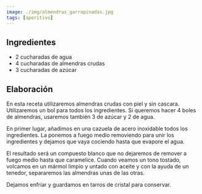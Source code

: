 ```yaml
---
image: ./img/almendras_garrapinadas.jpg
tags: [aperitivo]
---
```


## Ingredientes

- 2 cucharadas de agua
- 4 cucharadas de almendras crudas
- 3 cucharadas de azúcar

## Elaboración

En esta receta utilizaremos almendras crudas con piel y sin cascara. Utilizaremos un bol para todos
los ingredientes. Si queremos hacer 4 boles de almendras, usaremos también 3 de azúcar y 2 de agua.

En primer lugar, añadimos en una cazuela de acero inoxidable todos los ingredientes. La ponemos a
fuego medio removiendo para unir los ingredientes y dejamos que vaya cociendo hasta que evapore el
agua.

El resultado será un compuesto blanco que no dejaremos de remover a fuego medio hasta que
caramelice. Cuando veamos un tono tostado, volcamos en un mármol limpio y untado con aceite y con la
ayuda de un tenedor, separaremos las almendras unas de las otras.

Dejamos enfriar y guardamos en tarros de cristal para conservar.
